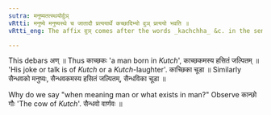 ```yaml
---
sutra: मनुष्यतत्स्थयोर्वुञ्
vRtti: मनुष्ये मनुष्यस्थे च जातादौ प्रत्ययार्थे कच्छादिभ्यो वुञ् प्रत्ययो भवति ॥
vRtti_eng: The affix वुञ् comes after the words _kachchha_ &c. in the senses of born &c. when the meaning is a 'man' or 'what exists in man'.

---
```

This debars अण् ॥ Thus काच्छकः 'a man born in _Kutch_', काच्छकमस्य हसितं जल्पितम् ॥ 'His joke or talk is of _Kutch_ or a _Kutch_-laughter'. काच्छिका चूडा ॥ Similarly सैन्धवको मनुष्यः, सैन्धवकमस्य हसितं जल्पितम्, सैन्धविका चूडा ॥

Why do we say "when meaning man or what exists in man?" Observe कान्छो गौः 'The cow of _Kutch_'. सैन्धवो वार्णवः ॥